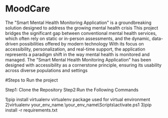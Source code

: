 # MoodCare

 The "Smart Mental Health Monitoring Application" is a groundbreaking solution designed to address the growing mental health crisis 
 This project bridges the significant gap between conventional mental health services, which often rely on static or in-person assessments, and the dynamic, data-driven possibilities offered by modern technology
 With its focus on accessibility, personalization, and real-time support, the application represents a paradigm shift in the way mental health is monitored and managed.
 The "Smart Mental Health Monitoring Application" has been designed with accessibility as a cornerstone principle, ensuring its usability across diverse populations and settings

#Steps to Run the project 

Step1: Clone the Repository
Step2:Run the Following Commands

1)pip install virtualenv 
virtualenv package used for virtual environment
2)virtualenv your_env_name.\your_env_name\Scripts\activate.ps1
3)pip install -r requirements.txt
